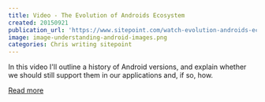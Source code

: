 ```yaml
---
title: Video - The Evolution of Androids Ecosystem
created: 20150921
publication_url: 'https://www.sitepoint.com/watch-evolution-androids-ecosystem/'
image: image-understanding-android-images.png
categories: Chris writing sitepoint
---
```


In this video I'll outline a history of Android versions, and explain whether we should still support them in our applications and, if so, how.

[Read more](https://www.sitepoint.com/watch-evolution-androids-ecosystem/)
